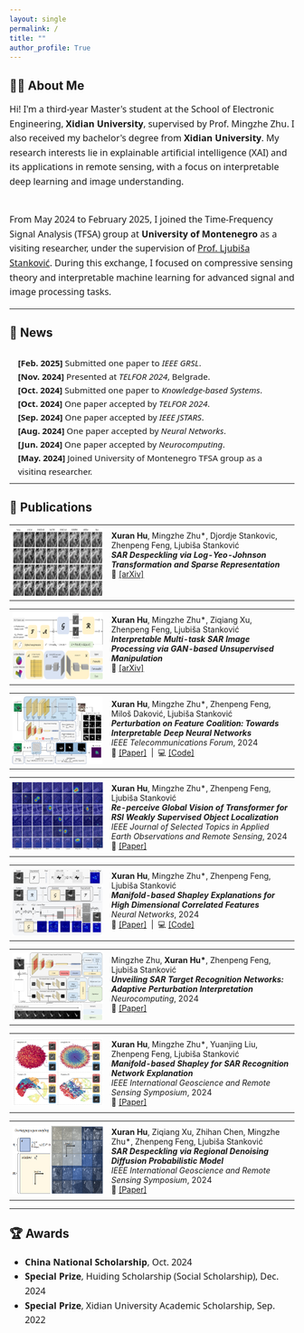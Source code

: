 ```yaml
---
layout: single
permalink: /
title: ""
author_profile: True
---
```


<style>
.page__title { display: none; }
</style>


<a id="about"></a>
## 🧑‍💻 About Me

<div style="font-size: 16px; line-height: 1.6; font-family: 'Segoe UI', sans-serif;">

Hi! I'm a third-year Master's student at the School of Electronic Engineering, <b>Xidian University</b>, supervised by Prof. Mingzhe Zhu. I also received my bachelor's degree from <b>Xidian University</b>. My research interests lie in explainable artificial intelligence (XAI) and its applications in remote sensing, with a focus on interpretable deep learning and image understanding.<br><br>

From May 2024 to February 2025, I joined the Time-Frequency Signal Analysis (TFSA) group at <b>University of Montenegro</b> as a visiting researcher, under the supervision of 
<a href="https://tfsa.ucg.ac.me/ljubisa.html" target="_blank">Prof. Ljubiša Stanković</a>. During this exchange, I focused on compressive sensing theory and interpretable machine learning for advanced signal and image processing tasks.

</div>


---

<a id="news"></a>
## 📰 News

<div style="max-height: 200px; overflow-y: auto; padding: 0.75em 1em;
  border: 1px solid var(--color-border-default);
  border-radius: 8px;
  background-color: var(--color-canvas-subtle);
  font-family: 'Segoe UI', 'Helvetica Neue', sans-serif;
  font-size: 15px;
  line-height: 1.6;
  color: var(--color-fg-default);">

<ul style="list-style-type: none; padding-left: 0; margin: 0;">
  <li><b>[Feb. 2025]</b> Submitted one paper to <i>IEEE GRSL</i>.</li>
  <li><b>[Nov. 2024]</b> Presented at <i>TELFOR 2024</i>, Belgrade.</li>
  <li><b>[Oct. 2024]</b> Submitted one paper to <i>Knowledge-based Systems</i>.</li>
  <li><b>[Oct. 2024]</b> One paper accepted by <i>TELFOR 2024</i>.</li>
  <li><b>[Sep. 2024]</b> One paper accepted by <i>IEEE JSTARS</i>.</li>
  <li><b>[Aug. 2024]</b> One paper accepted by <i>Neural Networks</i>.</li>
  <li><b>[Jun. 2024]</b> One paper accepted by <i>Neurocomputing</i>.</li>
  <li><b>[May. 2024]</b> Joined University of Montenegro TFSA group as a visiting researcher.</li>
  <li><b>[Jan. 2024]</b> Two papers accepted at <i>IGARSS 2024</i>.</li>
</ul>
</div>


---

<a id="publications"></a>
## 📄 Publications

<table>
  <tr>
    <td style="width: 160px; padding: 5px;">
      <img src="images/synthesis_despeckling_part_00.png" height="120">
    </td>
    <td style="vertical-align: top; padding: 10px;">
      <b>Xuran Hu</b>, Mingzhe Zhu*, Djordje Stankovic, Zhenpeng Feng, Ljubiša Stanković<br>
      <b><i>SAR Despeckling via Log-Yeo-Johnson Transformation and Sparse Representation</i></b><br>
      📄 <a href="https://arxiv.org/pdf/2412.18121">[arXiv]</a>
    </td>
  </tr>
</table>

<table>
  <tr>
    <td style="width: 160px; padding: 5px;">
      <img src="images/GUD_flowchat.png" height="120">
    </td>
    <td style="vertical-align: top; padding: 10px;">
      <b>Xuran Hu</b>, Mingzhe Zhu*, Ziqiang Xu, Zhenpeng Feng, Ljubiša Stanković<br>
      <b><i>Interpretable Multi-task SAR Image Processing via GAN-based Unsupervised Manipulation</i></b><br>
      📄 <a href="https://arxiv.org/pdf/2408.01553">[arXiv]</a>
    </td>
  </tr>
</table>

<table>
  <tr>
    <td style="width: 160px; padding: 5px;">
      <!-- <img src="images/poc_flowchart.png" width="160"> -->
      <img src="images/poc_flowchart.png" height="120">
    </td>
    <td style="vertical-align: top; padding: 10px;">
      <b>Xuran Hu</b>, Mingzhe Zhu*, Zhenpeng Feng, Miloš Daković, Ljubiša Stanković<br>
      <b><i>Perturbation on Feature Coalition: Towards Interpretable Deep Neural Networks</i></b><br>
      <i>IEEE Telecommunications Forum</i>, 2024<br>
      📄 <a href="https://ieeexplore.ieee.org/abstract/document/10819067">[Paper]</a>
      &nbsp;|&nbsp;
      💻 <a href="https://github.com/Teriri1999/Perturebation-on-Feature-Coalition">[Code]</a>
    </td>
  </tr>
</table>

<table>
  <tr>
    <td style="width: 160px; padding: 5px;">
      <img src="images/mulit-class_00.png" height="120">
    </td>
    <td style="vertical-align: top; padding: 10px;">
      <b>Xuran Hu</b>, Mingzhe Zhu*, Zhenpeng Feng, Ljubiša Stanković<br>
      <b><i>Re-perceive Global Vision of Transformer for RSI Weakly Supervised Object Localization</i></b><br>
      <i>IEEE Journal of Selected Topics in Applied Earth Observations and Remote Sensing</i>, 2024<br>
      📄 <a href="https://ieeexplore.ieee.org/stamp/stamp.jsp?tp=&arnumber=10678922">[Paper]</a>
    </td>
  </tr>
</table>

<table>
  <tr>
    <td style="width: 160px; padding: 5px;">
      <img src="images/shapley_nn2024.png" height="120">
    </td>
    <td style="vertical-align: top; padding: 10px;">
      <b>Xuran Hu</b>, Mingzhe Zhu*, Zhenpeng Feng, Ljubiša Stanković<br>
      <b><i>Manifold-based Shapley Explanations for High Dimensional Correlated Features</i></b><br>
      <i>Neural Networks</i>, 2024<br>
      📄 <a href="https://doi.org/10.1016/j.neunet.2024.106634">[Paper]</a>
      &nbsp;|&nbsp;
      💻 <a href="https://github.com/Teriri1999/Latent-SHAP">[Code]</a>
    </td>
  </tr>
</table>

<table>
  <tr>
    <td style="width: 160px; padding: 5px;">
      <img src="images/API-SAR flowchat_00.png" height="120">
    </td>
    <td style="vertical-align: top; padding: 10px;">
      Mingzhe Zhu, <b>Xuran Hu*</b>, Zhenpeng Feng, Ljubiša Stanković<br>
      <b><i>Unveiling SAR Target Recognition Networks: Adaptive Perturbation Interpretation</i></b><br>
      <i>Neurocomputing</i>, 2024<br>
      📄 <a href="https://doi.org/10.1016/j.neucom.2024.128137">[Paper]</a>
    </td>
  </tr>
</table>

<table>
  <tr>
    <td style="width: 160px; padding: 5px;">
      <img src="images/feature_manifold_00.png" height="120">
    </td>
    <td style="vertical-align: top; padding: 10px;">
      <b>Xuran Hu</b>, Mingzhe Zhu*, Yuanjing Liu, Zhenpeng Feng, Ljubiša Stanković<br>
      <b><i>Manifold-based Shapley for SAR Recognition Network Explanation</i></b><br>
      <i>IEEE International Geoscience and Remote Sensing Symposium</i>, 2024<br>
      📄 <a href="https://ieeexplore.ieee.org/abstract/document/10642512">[Paper]</a>
    </td>
  </tr>
</table>

<table>
  <tr>
    <td style="width: 160px; padding: 5px;">
      <img src="images/Regional_restoration_00.png" height="120">
    </td>
    <td style="vertical-align: top; padding: 10px;">
      <b>Xuran Hu</b>, Ziqiang Xu, Zhihan Chen, Mingzhe Zhu*, Zhenpeng Feng, Ljubiša Stanković<br>
      <b><i>SAR Despeckling via Regional Denoising Diffusion Probabilistic Model</i></b><br>
      <i>IEEE International Geoscience and Remote Sensing Symposium</i>, 2024<br>
      📄 <a href="https://ieeexplore.ieee.org/document/10641283">[Paper]</a>
    </td>
  </tr>
</table>

---

<a id="awards"></a>
## 🏆 Awards

<div style="font-size: 16px; font-family: 'Segoe UI', sans-serif; line-height: 1.6;">

<ul>
  <li><b>China National Scholarship</b>, Oct. 2024</li>
  <li><b>Special Prize</b>, Huiding Scholarship (Social Scholarship), Dec. 2024</li>
  <li><b>Special Prize</b>, Xidian University Academic Scholarship, Sep. 2022</li>
</ul>

</div>


